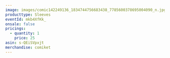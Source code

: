 ```yaml
---
image: images/comic142249136_1834744756683438_7785600378695004090_n.jpg
producttype: Sleeves
eventId: mkb4XfKk_
onsale: false
pricings:
  - quantity: 1
    price: 25
asin: s-QEiSVpxjt
merchandise: comiket
---
```

